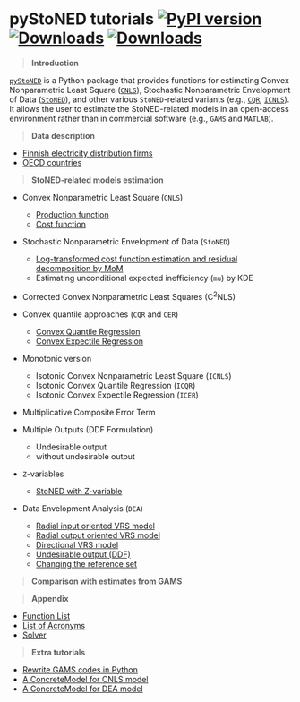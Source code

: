 # **pyStoNED** tutorials [![PyPI version](https://img.shields.io/pypi/v/pystoned.svg?maxAge=3600)](https://pypi.org/project/pystoned/) [![Downloads](https://pepy.tech/badge/pystoned/month)](https://pepy.tech/project/pystoned/month) [![Downloads](https://pepy.tech/badge/pystoned)](https://pepy.tech/project/pystoned)

  > **Introduction**

  [`pyStoNED`](https://pypi.org/project/pystoned/) is a Python package that provides functions for estimating Convex Nonparametric Least Square ([`CNLS`](https://pubsonline.informs.org/doi/abs/10.1287/opre.1090.0722)), Stochastic Nonparametric Envelopment of Data ([`StoNED`](https://link.springer.com/article/10.1007/s11123-010-0201-3)), and other various `StoNED`-related variants (e.g., [`CQR`](https://www.sciencedirect.com/science/article/pii/S0140988320300979), [`ICNLS`](https://www.sciencedirect.com/science/article/abs/pii/S0377221713004748)). It allows the user to estimate the StoNED-related models in an open-access environment rather than in commercial software (e.g., `GAMS` and `MATLAB`).

  > **Data description**

  + [Finnish electricity distribution firms](https://github.com/ds2010/pyStoNED-Tutorials/blob/master/Data/Finnish%20firms.ipynb)
  + [OECD countries](https://github.com/ds2010/pyStoNED-Tutorials/blob/master/Data/OECD%20countries.ipynb)

  > **StoNED-related models estimation**

  + Convex Nonparametric Least Square (`CNLS`)
    + [Production function](https://github.com/ds2010/pyStoNED-Tutorials/blob/master/CNLS/CNLS_prod.ipynb)
    + [Cost function](https://github.com/ds2010/pyStoNED-Tutorials/blob/master/CNLS/CNLS_cost.ipynb)

  + Stochastic Nonparametric Envelopment of Data (`StoNED`)
    + [Log-transformed cost function estimation and residual decomposition by MoM](https://github.com/ds2010/pyStoNED-Tutorials/blob/master/StoNED/StoNED.ipynb)
    + Estimating unconditional expected inefficiency (`mu`) by KDE

  + Corrected Convex Nonparametric Least Squares (C<sup>2</sup>NLS)

  + Convex quantile approaches (`CQR` and `CER`)
    + [Convex Quantile Regression](https://github.com/ds2010/pyStoNED-Tutorials/blob/master/CQR%20and%20CER/CQR.ipynb)
    + [Convex Expectile Regression](https://github.com/ds2010/pyStoNED-Tutorials/blob/master/CQR%20and%20CER/CER.ipynb)
 
  + Monotonic version
    + Isotonic Convex Nonparametric Least Square (`ICNLS`)
    + Isotonic Convex Quantile Regression (`ICQR`)
    + Isotonic Convex Expectile Regression (`ICER`)
  
  + Multiplicative Composite Error Term

  + Multiple Outputs (DDF Formulation)
    + Undesirable output
    + without undesirable output

  + `Z`-variables
    + [StoNED with Z-variable](https://github.com/ds2010/pyStoNED-Tutorials/blob/master/Z%20variables/StoNEZD.ipynb)

  + Data Envelopment Analysis (`DEA`)
    + [Radial input oriented VRS model](https://github.com/ds2010/pyStoNED-Tutorials/blob/master/DEA/DEA_io_vrs.ipynb)
    + [Radial output oriented VRS model](https://github.com/ds2010/pyStoNED-Tutorials/blob/master/DEA/DEA_oo_vrs.ipynb)
    + [Directional VRS model](https://github.com/ds2010/pyStoNED-Tutorials/blob/master/DEA/DEA_ddf_vrs.ipynb)
    + [Undesirable output (DDF)](https://github.com/ds2010/pyStoNED-Tutorials/blob/master/DEA/DEA_UndesirableOutput.ipynb)
    + [Changing the reference set](https://github.com/ds2010/pyStoNED-Tutorials/blob/master/DEA/DEA_changeReferenceSet.ipynb)   

  > **Comparison with estimates from GAMS**


  > **Appendix**

  + [Function List](https://github.com/ds2010/pyStoNED-Tutorials/blob/master/Intro/Function%20List.ipynb) 
  + [List of Acronyms](https://github.com/ds2010/pyStoNED-Tutorials/blob/master/Intro/List%20of%20Acronyms.ipynb)
  + [Solver](https://github.com/ds2010/pyStoNED-Tutorials/blob/master/Intro/Solver.ipynb)

  > **Extra tutorials**

  + [Rewrite GAMS codes in Python](https://github.com/ds2010/pyStoNED-Tutorials/blob/master/Extra/gams2python.ipynb)
  + [A ConcreteModel for CNLS model](https://github.com/ds2010/pyStoNED-Tutorials/blob/master/Extra/CNLS_ConcreteModel.ipynb)
  + [A ConcreteModel for DEA model](https://github.com/ds2010/pyStoNED-Tutorials/blob/master/Extra/DEA_ConcreteModel.ipynb)
